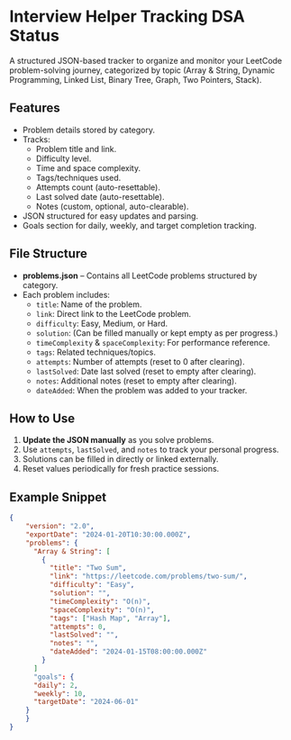 # Interview Helper Tracking DSA Status

A structured JSON-based tracker to organize and monitor your LeetCode problem-solving journey, categorized by topic (Array & String, Dynamic Programming, Linked List, Binary Tree, Graph, Two Pointers, Stack).

## Features

- Problem details stored by category.
- Tracks:
  - Problem title and link.
  - Difficulty level.
  - Time and space complexity.
  - Tags/techniques used.
  - Attempts count (auto-resettable).
  - Last solved date (auto-resettable).
  - Notes (custom, optional, auto-clearable).
- JSON structured for easy updates and parsing.
- Goals section for daily, weekly, and target completion tracking.

## File Structure

- **problems.json** – Contains all LeetCode problems structured by category.
- Each problem includes:
  - `title`: Name of the problem.
  - `link`: Direct link to the LeetCode problem.
  - `difficulty`: Easy, Medium, or Hard.
  - `solution`: (Can be filled manually or kept empty as per progress.)
  - `timeComplexity` & `spaceComplexity`: For performance reference.
  - `tags`: Related techniques/topics.
  - `attempts`: Number of attempts (reset to 0 after clearing).
  - `lastSolved`: Date last solved (reset to empty after clearing).
  - `notes`: Additional notes (reset to empty after clearing).
  - `dateAdded`: When the problem was added to your tracker.

## How to Use

1. **Update the JSON manually** as you solve problems.
2. Use `attempts`, `lastSolved`, and `notes` to track your personal progress.
3. Solutions can be filled in directly or linked externally.
4. Reset values periodically for fresh practice sessions.

## Example Snippet

```json
{
    "version": "2.0",
    "exportDate": "2024-01-20T10:30:00.000Z",
    "problems": {
      "Array & String": [
        {
          "title": "Two Sum",
          "link": "https://leetcode.com/problems/two-sum/",
          "difficulty": "Easy",
          "solution": "",
          "timeComplexity": "O(n)",
          "spaceComplexity": "O(n)",
          "tags": ["Hash Map", "Array"],
          "attempts": 0,
          "lastSolved": "",
          "notes": "",
          "dateAdded": "2024-01-15T08:00:00.000Z"
        }
      ]
      "goals": {
      "daily": 2,
      "weekly": 10,
      "targetDate": "2024-06-01"
    }
    }
}

